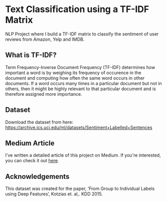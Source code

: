 # Text Classification using a TF-IDF Matrix

NLP Project where I build a TF-IDF matrix to classify the sentiment of user reviews from Amazon, Yelp and IMDB.

## What is TF-IDF?

Term Frequency-Inverse Document Frequency (TF-IDF) determines how important a word is by weighing its frequency of occurence in the document and computing how often the same word occurs in other documents. If a word occurs many times in a particular document but not in others, then it might be highly relevant to that particular document and is therefore assigned more importance.

## Dataset

Download the dataset from here: https://archive.ics.uci.edu/ml/datasets/Sentiment+Labelled+Sentences

## Medium Article

I've written a detailed article of this project on Medium. If you're interested, you can check it out [here](https://medium.com/swlh/text-classification-using-tf-idf-7404e75565b8?source=friends_link&sk=c2be0898d36bc48c4a54c9062c471ca1).

## Acknowledgements

This dataset was created for the paper, ‘From Group to Individual Labels using Deep Features’, Kotzias et. al,. KDD 2015.
